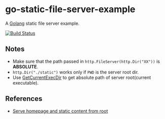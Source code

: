 # go-static-file-server-example

A [Golang](http://golang.org) static file server example.  

[![Build Status](https://travis-ci.org/northbright/go-static-file-server-example.svg?branch=master)](https://travis-ci.org/northbright/go-static-file-server-example)

## Notes
* Make sure that the path passed in `http.FileServer(http.Dir("XX"))` is **ABSOLUTE**.  
* `http.Dir("./static")` works only if `PWD` is the server root dir.
* Use [GetCurrentExecDir](https://godoc.org/github.com/northbright/pathhelper#GetCurrentExecDir) to get absolute path of server root(current executable).

## References
* [Serve homepage and static content from root](http://stackoverflow.com/questions/14086063/serve-homepage-and-static-content-from-root)
